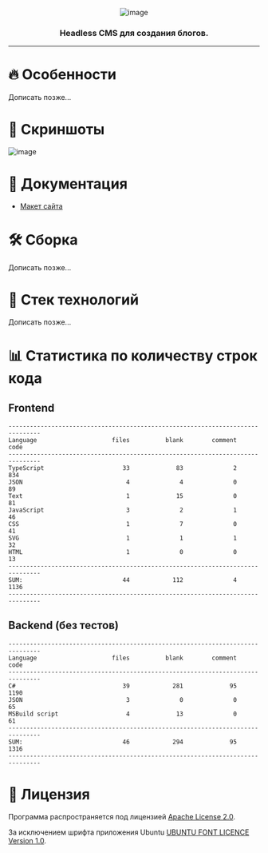 <div align="center">
  
  ![image](https://github.com/user-attachments/assets/144aa0ba-64f2-4f62-a16e-2e8854c8458d)
  
  <h3 align="center">
    Headless CMS для создания блогов.
  </h3>
</div>

---

# 🔥 Особенности
Дописать позже...

# 🌆 Скриншоты
![image](https://github.com/user-attachments/assets/b14a80e0-46bc-4ead-a378-6e75971f8729)

# 📑 Документация
* [Макет сайта](https://www.figma.com/design/EjGgp0cHXhUf67yHmIk6JJ/Inkless)

# 🛠️ Сборка
Дописать позже...

# 🧰 Стек технологий
Дописать позже...

# 📊 Статистика по количеству строк кода
## Frontend

```
-------------------------------------------------------------------------------
Language                     files          blank        comment           code
-------------------------------------------------------------------------------
TypeScript                      33             83              2            834
JSON                             4              4              0             89
Text                             1             15              0             81
JavaScript                       3              2              1             46
CSS                              1              7              0             41
SVG                              1              1              1             32
HTML                             1              0              0             13
-------------------------------------------------------------------------------
SUM:                            44            112              4           1136
-------------------------------------------------------------------------------
```
## Backend (без тестов)
```
-------------------------------------------------------------------------------
Language                     files          blank        comment           code
-------------------------------------------------------------------------------
C#                              39            281             95           1190
JSON                             3              0              0             65
MSBuild script                   4             13              0             61
-------------------------------------------------------------------------------
SUM:                            46            294             95           1316
-------------------------------------------------------------------------------
```

# 📃 Лицензия
Программа распространяется под лицензией [Apache License 2.0](https://github.com/Neitralov/InklessCMS/blob/master/LICENSE).

За исключением шрифта приложения Ubuntu [UBUNTU FONT LICENCE Version 1.0](https://github.com/Neitralov/GameReviewLib/blob/master/client/src/assets/UFL.txt).
